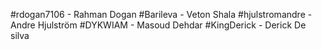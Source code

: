 #rdogan7106 - Rahman Dogan
#Barileva - Veton Shala 
#hjulstromandre - Andre Hjulström
#DYKWIAM - Masoud Dehdar
#KingDerick - Derick De silva
